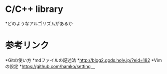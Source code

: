 # C/C++ library  
*どのようなアルゴリズムがあるか

# 参考リンク
*Gitの使い方
*mdファイルの記述法
    *http://blog2.gods.holy.jp/?eid=182
*Vimの設定
    *https://github.com/hamko/setting　

